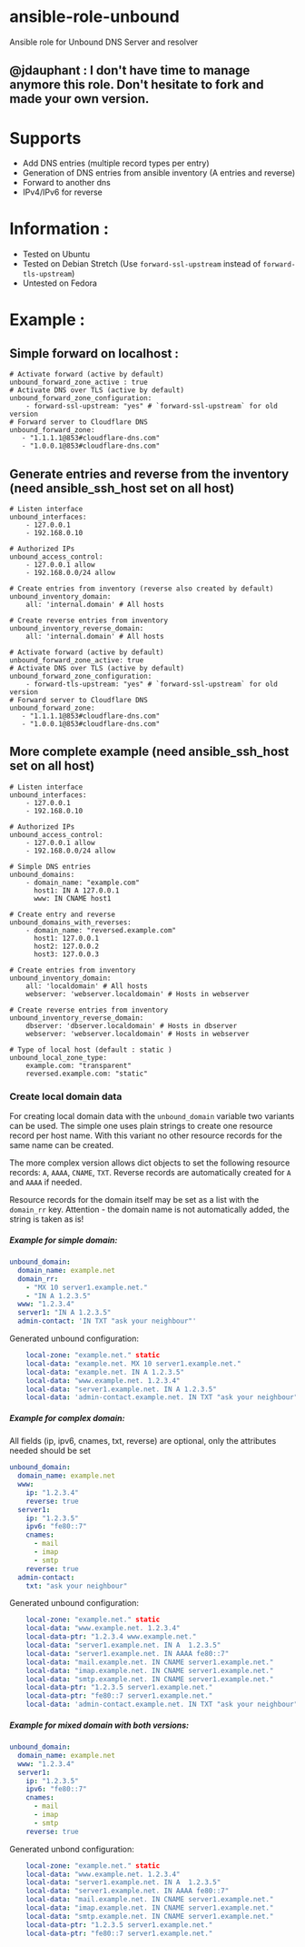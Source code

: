 ansible-role-unbound
====================

Ansible role for Unbound DNS Server and resolver

## @jdauphant : I don't have time to manage anymore this role. Don't hesitate to fork and made your own version.


# Supports
- Add DNS entries (multiple record types per entry)
- Generation of DNS entries from ansible inventory (A entries and reverse)
- Forward to another dns
- IPv4/IPv6 for reverse

# Information :
- Tested on Ubuntu
- Tested on Debian Stretch (Use `forward-ssl-upstream` instead of `forward-tls-upstream`)
- Untested on Fedora

# Example :

## Simple forward on localhost :
```
# Activate forward (active by default)
unbound_forward_zone_active : true
# Activate DNS over TLS (active by default)
unbound_forward_zone_configuration:
    - forward-ssl-upstream: "yes" # `forward-ssl-upstream` for old version
# Forward server to Cloudflare DNS
unbound_forward_zone:
   - "1.1.1.1@853#cloudflare-dns.com"
   - "1.0.0.1@853#cloudflare-dns.com"
```

## Generate entries and reverse from the inventory (need ansible_ssh_host set on all host)
```
# Listen interface
unbound_interfaces:
    - 127.0.0.1
    - 192.168.0.10

# Authorized IPs
unbound_access_control:
    - 127.0.0.1 allow
    - 192.168.0.0/24 allow

# Create entries from inventory (reverse also created by default)
unbound_inventory_domain:
    all: 'internal.domain' # All hosts

# Create reverse entries from inventory
unbound_inventory_reverse_domain:
    all: 'internal.domain' # All hosts

# Activate forward (active by default)
unbound_forward_zone_active: true
# Activate DNS over TLS (active by default)
unbound_forward_zone_configuration:
    - forward-tls-upstream: "yes" # `forward-ssl-upstream` for old version
# Forward server to Cloudflare DNS
unbound_forward_zone:
   - "1.1.1.1@853#cloudflare-dns.com"
   - "1.0.0.1@853#cloudflare-dns.com"

```

## More complete example (need ansible_ssh_host set on all host)
```
# Listen interface
unbound_interfaces:
    - 127.0.0.1
    - 192.168.0.10

# Authorized IPs
unbound_access_control:
    - 127.0.0.1 allow
    - 192.168.0.0/24 allow

# Simple DNS entries
unbound_domains:
    - domain_name: "example.com"
      host1: IN A 127.0.0.1
      www: IN CNAME host1

# Create entry and reverse
unbound_domains_with_reverses:
    - domain_name: "reversed.example.com"
      host1: 127.0.0.1
      host2: 127.0.0.2
      host3: 127.0.0.3

# Create entries from inventory
unbound_inventory_domain:
    all: 'localdomain' # All hosts
    webserver: 'webserver.localdomain' # Hosts in webserver

# Create reverse entries from inventory
unbound_inventory_reverse_domain:
    dbserver: 'dbserver.localdomain' # Hosts in dbserver
    webserver: 'webserver.localdomain' # Hosts in webserver

# Type of local host (default : static )
unbound_local_zone_type:
    example.com: "transparent"
    reversed.example.com: "static"

```

### Create local domain data

For creating local domain data with the `unbound_domain` variable two variants can be used.
The simple one uses plain strings to create one resource record per host name.
With this variant no other resource records for the same name can be created.

The more complex version allows dict objects to set the following resource records: `A`,
`AAAA`, `CNAME`, `TXT`. Reverse records are automatically created for `A` and `AAAA` if needed.

Resource records for the domain itself may be set as a list with the `domain_rr` key.
Attention - the domain name is not automatically added, the string is taken as is!

##### Example for simple domain:
````yml
unbound_domain:
  domain_name: example.net
  domain_rr:
    - "MX 10 server1.example.net."
    - "IN A 1.2.3.5"
  www: "1.2.3.4"
  server1: "IN A 1.2.3.5"
  admin-contact: 'IN TXT "ask your neighbour"'
````

Generated unbound configuration:
````yml
    local-zone: "example.net." static
    local-data: "example.net. MX 10 server1.example.net."
    local-data: "example.net. IN A 1.2.3.5"
    local-data: "www.example.net. 1.2.3.4"
    local-data: "server1.example.net. IN A 1.2.3.5"
    local-data: 'admin-contact.example.net. IN TXT "ask your neighbour"'
````

##### Example for complex domain:

All fields (ip, ipv6, cnames, txt, reverse) are optional, only the attributes needed
should be set

````yml
unbound_domain:
  domain_name: example.net
  www:
    ip: "1.2.3.4"
    reverse: true
  server1:
    ip: "1.2.3.5"
    ipv6: "fe80::7"
    cnames:
      - mail
      - imap
      - smtp
    reverse: true
  admin-contact:
    txt: "ask your neighbour"
````

Generated unbound configuration:
````yml
    local-zone: "example.net." static
    local-data: "www.example.net. 1.2.3.4"
    local-data-ptr: "1.2.3.4 www.example.net."
    local-data: "server1.example.net. IN A  1.2.3.5"
    local-data: "server1.example.net. IN AAAA fe80::7"
    local-data: "mail.example.net. IN CNAME server1.example.net."
    local-data: "imap.example.net. IN CNAME server1.example.net."
    local-data: "smtp.example.net. IN CNAME server1.example.net."
    local-data-ptr: "1.2.3.5 server1.example.net."
    local-data-ptr: "fe80::7 server1.example.net."
    local-data: 'admin-contact.example.net. IN TXT "ask your neighbour"'
````

##### Example for mixed domain with both versions:
````yml
unbound_domain:
  domain_name: example.net
  www: "1.2.3.4"
  server1:
    ip: "1.2.3.5"
    ipv6: "fe80::7"
    cnames:
      - mail
      - imap
      - smtp
    reverse: true
````

Generated unbond configuration:
````yml
    local-zone: "example.net." static
    local-data: "www.example.net. 1.2.3.4"
    local-data: "server1.example.net. IN A  1.2.3.5"
    local-data: "server1.example.net. IN AAAA fe80::7"
    local-data: "mail.example.net. IN CNAME server1.example.net."
    local-data: "imap.example.net. IN CNAME server1.example.net."
    local-data: "smtp.example.net. IN CNAME server1.example.net."
    local-data-ptr: "1.2.3.5 server1.example.net."
    local-data-ptr: "fe80::7 server1.example.net."
````
